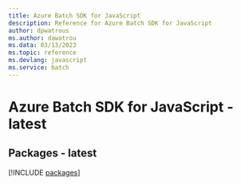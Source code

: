 ```yaml
---
title: Azure Batch SDK for JavaScript
description: Reference for Azure Batch SDK for JavaScript
author: dpwatrous
ms.author: dawatrou
ms.data: 03/13/2023
ms.topic: reference
ms.devlang: javascript
ms.service: batch
---
```

# Azure Batch SDK for JavaScript - latest
## Packages - latest
[!INCLUDE [packages](batch-index.md)]